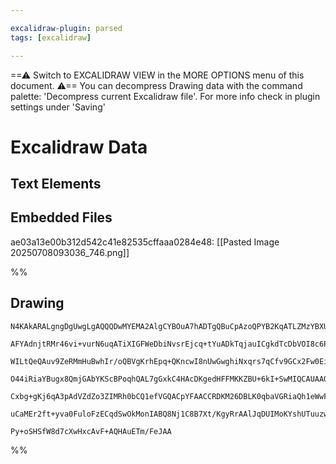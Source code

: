 ```yaml
---

excalidraw-plugin: parsed
tags: [excalidraw]

---
```

==⚠  Switch to EXCALIDRAW VIEW in the MORE OPTIONS menu of this document. ⚠== You can decompress Drawing data with the command palette: 'Decompress current Excalidraw file'. For more info check in plugin settings under 'Saving'


# Excalidraw Data

## Text Elements
## Embedded Files
ae03a13e00b312d542c41e82535cffaaa0284e48: [[Pasted Image 20250708093036_746.png]]

%%
## Drawing
```compressed-json
N4KAkARALgngDgUwgLgAQQQDwMYEMA2AlgCYBOuA7hADTgQBuCpAzoQPYB2KqATLZMzYBXUtiRoIACyhQ4zZAHoFAc0JRJQgEYA6bGwC2CgF7N6hbEcK4OCtptbErHALRY8RMpWdx8Q1TdIEfARcZgRmBShcZQUebQBGAAYEmjoghH0EDihmbgBtcDBQMBKIEm4IADYAFgBrAGUAWXjagHEANUl6I2dJAGZ6wnjCVoA5VJLIWEQKwn1opH5SzG5n

AFYAdnjtRMr46vi+vurN6uqATiXIGFWeDbiNvsrEjcq+tYuADkTqjauICgkdTcDbVOI8c6PHiVHiJPqwz5rf6SBCEZTSbhPT7/azKYLcRL/ZhQUhsWoIADCbHwbFIFRJ1mYcFwgWyE1Kmlw2FqylJQg4xCpNLpEgZHCZLKyUHZkAAZoR8Ph6rB8RJBB4ZRBiaTyQB1IGSbh8QoCElkhDKmCq9Dq8r/PnojjhXJoeL/NjM7BqG6uxKEk0QXnCOAAS

WILtQeQAuv9ZeRMmHuBwhIr/oQBVgKrhEpq+QKncwI8nUwGwghiNxqrs7qCfv9GCx2Fw0EiAw3WJxRpwxEa4TCjmtEtiA4RmAARdJQcvcWUEML/TTCAUAUWCmWyRZT+H+QjgxFwU4rro2a3i50++2OT1bkwgRA4tSTW/+NO507Qs/w89LUSgQgjECIAK6bKJq8rBImEi4AgcK4IcMGJJofTxDwxAfDw2AHAgnw8Gs7zYLKs64NmPCfNUCDVJ8mrM

O44iRiaYBugx8QmjGAbYKScBPoqhQAL7gGxkC4HAcDKgedHFFMKKZBU+6kI+SwMIQCAUAAQlyPJ5oK1K0hUADEhGGbK7IQNgIislAIZTvoyo6pSOkiugenxAgLkuSZZmkBZVkZOp3JBvy2nCvS5DisyFkeeZUo+foABiCpKiqdFatSdqFKZUXZDFtnmvqxDAmgxqlJ53nWTl5KWtaKUaopJXRdZABKwiOs63BMcVmWWdZADynrem1fq1Z1MWxZwU

Cxbg+gKj6qA3pAdVZdZo3ZIMRh0bCQ1efVGQACpYFAACCRDKM26DBLK0qbaVGRiaQh1eWwFAorgR6oMW27pQtXUZMuAoHQ9T0hK9EAsqSVBXdt+j/WDO3wMlWkmTRpKKgAGtwewPHC8RbDhsLxGsRUCBx1L4AAmpWzzaMcGxwokPDVHs5xDnNEBGGwBjcJJkD0AQQh0ckryQpCfEQ4tGRNYFBYAQjim8iQq3rf6pRy8QyoIFxLay6QJCNGwxAIL9

uCaMEr2ft+yva0FuloFzECqdSwOkMonIABQ8Nj1C8B7Xt/KgyRrAAlJqDUIMoKYshUTuuzwfSErwseezHcf+0HIufZ15UIL1UBNpuJalHGk0ICHGbaxwoE2wGWRGyb3Aknz/zYEQGuoPXCD/BwRd16QDcBsIUD3nRbdp6UdgAFYINgOT1J3cC6/rhvG++qBm+36VcjnjA7ez+CcwG0zJWEwRT02mpmcSBiwzMaDvS+bBvqbc5r7ecYGPU6Qn5wM5

Py+oSHSfW8d7cXwHxcAvF+AQHAuETm/FeJAA
```
%%